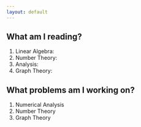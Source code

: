 ```yaml
---
layout: default
---
```


## What am I reading?

1. Linear Algebra:
2. Number Theory:
3. Analysis:
4. Graph Theory:

## What problems am I working on?

1. Numerical Analysis
2. Number Theory
3. Graph Theory